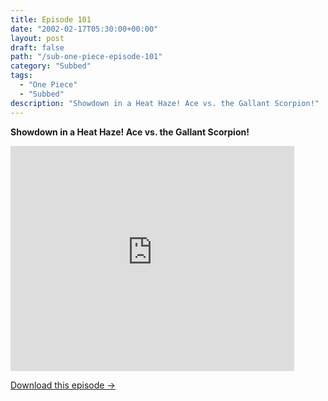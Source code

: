 ```yaml
---
title: Episode 101
date: "2002-02-17T05:30:00+00:00"
layout: post
draft: false
path: "/sub-one-piece-episode-101"
category: "Subbed"
tags:
  - "One Piece"
  - "Subbed"
description: "Showdown in a Heat Haze! Ace vs. the Gallant Scorpion!"
---
```


**Showdown in a Heat Haze! Ace vs. the Gallant Scorpion!**

<iframe width="640" height="360" src="https://www.rapidvideo.com/e/FX3EJYF3AN" frameborder="0" marginwidth=0 marginheight=0 scrolling=no allowfullscreen style="max-width:90%;"></iframe>

<a href="http://ouo.io/qs/eCodkFEQ?s=https://www.rapidvideo.com/d/FX3EJYF3AN" class="styled_a">Download this episode →</a>

